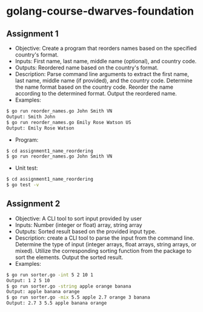# golang-course-dwarves-foundation

## Assignment 1

- Objective: Create a program that reorders names based on the specified country's format.
- Inputs: First name, last name, middle name (optional), and country code.
- Outputs: Reordered name based on the country's format.
- Description: Parse command line arguments to extract the first name, last name, middle name (if provided), and the country code. Determine the name format based on the country code. Reorder the name according to the determined format. Output the reordered name.
- Examples:

```bash
$ go run reorder_names.go John Smith VN
Output: Smith John
$ go run reorder_names.go Emily Rose Watson US
Output: Emily Rose Watson
```

- Program:

```bash
$ cd assignment1_name_reordering
$ go run reorder_names.go John Smith VN
```

- Unit test:

```bash
$ cd assignment1_name_reordering
$ go test -v
```

## Assignment 2

- Objective: A CLI tool to sort input provided by user
- Inputs: Number (integer or float) array, string array
- Outputs: Sorted result based on the provided input type.
- Description: create a CLI tool to parse the input from the command line. Determine the type of input (integer arrays, float arrays, string arrays, or mixed). Utilize the corresponding sorting function from the package to sort the elements. Output the sorted result.
- Examples:

```bash
$ go run sorter.go -int 5 2 10 1
Output: 1 2 5 10
$ go run sorter.go -string apple orange banana
Output: apple banana orange
$ go run sorter.go -mix 5.5 apple 2.7 orange 3 banana
Output: 2.7 3 5.5 apple banana orange
```

